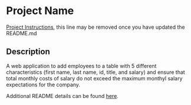 # Project Name

[Project Instructions](./INSTRUCTIONS.md), this line may be removed once you have updated the README.md

## Description

A web application to add employees to a table with 5 different characteristics (first name, last name, id, title, and salary) and ensure that total monthly costs of salary do not exceed the maximum monthyl salary expectations for the company.

Additional README details can be found [here](https://github.com/PrimeAcademy/readme-template/blob/master/README.md).
